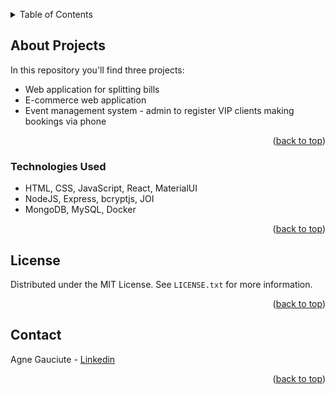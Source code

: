 <a name="readme-top"></a>

<!-- TABLE OF CONTENTS -->
<details>
  <summary>Table of Contents</summary>
  <ol>
    <li>
      <a href="#about-projects">About Projects</a>
      <ul>
        <li><a href="#technologies-used">Technologies Used</a></li>
      </ul>
    </li>
    <li><a href="#license">License</a></li>
    <li><a href="#contact">Contact</a></li>
  </ol>
</details>



<!-- ABOUT THE PROJECT -->
## About Projects

In this repository you'll find three projects:
* Web application for splitting bills
* E-commerce web application
* Event management system - admin to register VIP clients making bookings via phone 

<p align="right">(<a href="#readme-top">back to top</a>)</p>



### Technologies Used

* HTML, CSS, JavaScript, React, MaterialUI
* NodeJS, Express, bcryptjs, JOI
* MongoDB, MySQL, Docker

<p align="right">(<a href="#readme-top">back to top</a>)</p>



<!-- LICENSE -->
## License

Distributed under the MIT License. See `LICENSE.txt` for more information.

<p align="right">(<a href="#readme-top">back to top</a>)</p>



<!-- CONTACT -->
## Contact

Agne Gauciute -  <a href="https://www.linkedin.com/in/agnegauciute/">Linkedin</a>

<p align="right">(<a href="#readme-top">back to top</a>)</p>
